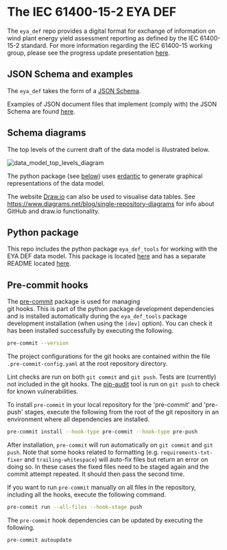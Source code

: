 # The IEC 61400-15-2 EYA DEF

The `eya_def` repo provides a digital format for exchange of information
on wind plant energy yield assessment reporting as defined by the
IEC 61400-15-2 standard. For more information regarding the IEC 61400-15
working group, please see the progress update presentation
[here](https://zenodo.org/record/3952717).

## JSON Schema and examples

The `eya_def` takes the form of a [JSON Schema](
json_schema/iec_61400-15-2_eya_def.schema.json).

Examples of JSON document files that implement (comply with) the JSON
Schema are found [here](json_schema/examples).

## Schema diagrams

The top levels of the current draft of the data model is illustrated
below.

  ![data_model_top_levels_diagram](https://github.com/IEC-61400-15/energy_yield_reporting_DEF/blob/main/eya_def_top_level.svg)

The python package (see [below](#Python-package)) uses [erdantic](
https://erdantic.drivendata.org/stable/) to generate graphical
representations of the data model.

The website [Draw.io](https://draw.io) can also be used to visualise
data tables. See https://www.diagrams.net/blog/single-repository-diagrams
for info about GitHub and draw.io functionality.

## Python package

This repo includes the python package `eya_def_tools` for working with
the EYA DEF data model. This package is located [here](eya_def_tools)
and has a separate README located [here](eya_def_tools/README.md).

## Pre-commit hooks

The [pre-commit](https://pre-commit.com/) package is used for managing  
git hooks. This is part of the python package development dependencies
and is installed automatically during the `eya_def_tools` package
development installation (when using the `[dev]` option). You can check
it has been installed successfully by executing the following.

```bash
pre-commit --version
```

The project configurations for the git hooks are contained within the
file `.pre-commit-config.yaml` at the root repository directory.

Lint checks are run on both `git commit` and `git push`. Tests  are
(currently) not included in the git hooks. The [pip-audit](
https://github.com/pypa/pip-audit) tool is run on `git push` to check
for known vulnerabilities.

To install `pre-commit` in your local repository for the 'pre-commit'
and 'pre-push' stages, execute the following from the root of the git
repository in an environment where all dependencies are installed.

```bash
pre-commit install --hook-type pre-commit --hook-type pre-push
```

After installation, `pre-commit` will run automatically on `git commit`
and `git push`. Note that some hooks related to formatting (e.g.
`requirements-txt-fixer` and `trailing-whitespace`) will auto-fix files
but return an error on doing so. In these cases the fixed files need to
be staged again and the commit attempt repeated. It should then pass the
second time.

If you want to run `pre-commit` manually on all files in the repository,
including all the hooks, execute the following command.

```bash
pre-commit run --all-files --hook-stage push
```

The `pre-commit` hook dependencies can be updated by executing the
following.

```bash
pre-commit autoupdate
```
